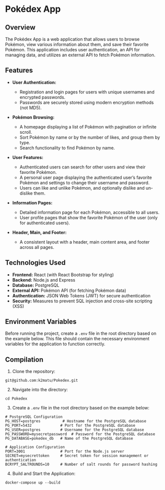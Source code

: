 # Pokédex App

## Overview
The Pokédex App is a web application that allows users to browse Pokémon, view various information about them, and save their favorite Pokémon. This application includes user authentication, an API for managing data, and utilizes an external API to fetch Pokémon information.

## Features
- **User Authentication:**
  - Registration and login pages for users with unique usernames and encrypted passwords.
  - Passwords are securely stored using modern encryption methods (not MD5).

- **Pokémon Browsing:**
  - A homepage displaying a list of Pokémon with pagination or infinite scroll.
  - Sort Pokémon by name or by the number of likes, and group them by type.
  - Search functionality to find Pokémon by name.

- **User Features:**
  - Authenticated users can search for other users and view their favorite Pokémon.
  - A personal user page displaying the authenticated user’s favorite Pokémon and settings to change their username and password.
  - Users can like and unlike Pokémon, and optionally dislike and un-dislike them.

- **Information Pages:**
  - Detailed information page for each Pokémon, accessible to all users.
  - User profile pages that show the favorite Pokémon of the user (only for authenticated users).

- **Header, Main, and Footer:**
  - A consistent layout with a header, main content area, and footer across all pages.

## Technologies Used
- **Frontend:** React (with React Bootstrap for styling)
- **Backend:** Node.js and Express
- **Database:** PostgreSQL
- **External API:** Pokémon API (for fetching Pokémon data)
- **Authentication:** JSON Web Tokens (JWT) for secure authentication
- **Security:** Measures to prevent SQL injection and cross-site scripting (XSS)

## Environment Variables

Before running the project, create a `.env` file in the root directory based on the example below. This file should contain the necessary environment variables for the application to function correctly.




## Compilation
1. Clone the repository:
```
git@github.com:k2matu/Pokedex.git
````
2. Navigate into the directory:
```
cd Pokedex
```
3. Create a `.env` file in the root directory based on the example below:
```
# PostgreSQL Configuration
PG_HOST=postgres          # Hostname for the PostgreSQL database
PG_PORT=5432             # Port for the PostgreSQL database
PG_USER=postgres         # Username for the PostgreSQL database
PG_PASSWORD=mysecretpassword  # Password for the PostgreSQL database
PG_DATABASE=pokedex_db   # Name of the PostgreSQL database

# Application Configuration
PORT=3001                # Port for the Node.js server
SECRET=mysecrettoken     # Secret token for session management or authentication
BCRYPT_SALTROUNDS=10     # Number of salt rounds for password hashing
```
4. Build and Start the Application:
```
docker-compose up --build
```
